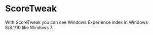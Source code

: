 # ScoreTweak
With ScoreTweak you can see Windows Experience index in Windows 8/8.1/10 like Windows 7.
